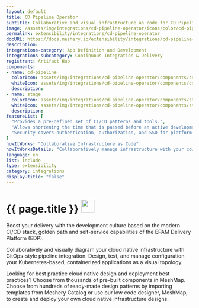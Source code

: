 ```yaml
---
layout: default
title: CD Pipeline Operator
subtitle: Collaborative and visual infrastructure as code for CD Pipeline Operator
image: /assets/img/integrations/cd-pipeline-operator/icons/color/cd-pipeline-operator-color.svg
permalink: extensibility/integrations/cd-pipeline-operator
docURL: https://docs.meshery.io/extensibility/integrations/cd-pipeline-operator
description: 
integrations-category: App Definition and Development
integrations-subcategory: Continuous Integration & Delivery
registrant: Artifact Hub
components: 
- name: cd-pipeline
  colorIcon: assets/img/integrations/cd-pipeline-operator/components/cd-pipeline/icons/color/cd-pipeline-color.svg
  whiteIcon: assets/img/integrations/cd-pipeline-operator/components/cd-pipeline/icons/white/cd-pipeline-white.svg
  description: 
- name: stage
  colorIcon: assets/img/integrations/cd-pipeline-operator/components/stage/icons/color/stage-color.svg
  whiteIcon: assets/img/integrations/cd-pipeline-operator/components/stage/icons/white/stage-white.svg
  description: 
featureList: [
  "Provides a pre-defined set of CI/CD patterns and tools.",
  "Allows shortening the time that is passed before an active development.",
  "Security covers authentication, authorization, and SSO for platform services."
]
howItWorks: "Collaborative Infrastructure as Code"
howItWorksDetails: "Collaboratively manage infrastructure with your coworkers synchronously sharing the same designs."
language: en
list: include
type: extensibility
category: integrations
display-title: "false"
---
```

<h1>{{ page.title }} <img src="{{ page.image }}" style="width: 35px; height: 35px;" /></h1>

<p>
Boost your delivery with the development culture based on the modern CI/CD stack, golden path and self-service capabilities of the EPAM Delivery Platform (EDP).
</p>
<p>
    Collaboratively and visually diagram your cloud native infrastructure with GitOps-style pipeline integration. Design, test, and manage configuration your Kubernetes-based, containerized applications as a visual topology.
</p>
<p>
    Looking for best practice cloud native design and deployment best practices? Choose from thousands of pre-built components in MeshMap. Choose from hundreds of ready-made design patterns by importing templates from Meshery Catalog or use our low code designer, MeshMap, to create and deploy your own cloud native infrastructure designs.
</p>
